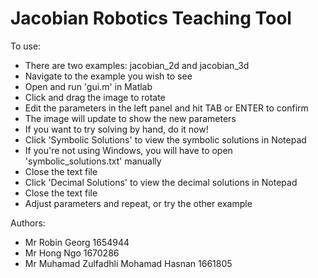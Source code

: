# Jacobian Robotics Teaching Tool

To use:
* There are two examples: jacobian_2d and jacobian_3d
* Navigate to the example you wish to see
* Open and run 'gui.m' in Matlab
* Click and drag the image to rotate
* Edit the parameters in the left panel and hit TAB or ENTER to confirm
* The image will update to show the new parameters
* If you want to try solving by hand, do it now!
* Click 'Symbolic Solutions' to view the symbolic solutions in Notepad
* If you're not using Windows, you will have to open 'symbolic_solutions.txt' manually
* Close the text file
* Click 'Decimal Solutions' to view the decimal solutions in Notepad
* Close the text file
* Adjust parameters and repeat, or try the other example

Authors:
* Mr Robin Georg 1654944
* Mr Hong Ngo 1670286
* Mr Muhamad Zulfadhli Mohamad Hasnan 1661805
